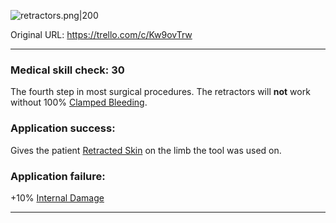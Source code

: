 ![retractors.png\|200](/Items/Skin%20Retractors%20-%20Attachments/6718845db30472d958dd7b93.png)

Original URL: https://trello.com/c/Kw9ovTrw

---

### Medical skill check: 30

The fourth step in most surgical procedures. The retractors will **not** work without 100% [Clamped Bleeding](../Surgery/Clamped%20Bleeding.md).

### Application success:

Gives the patient [Retracted Skin](../Surgery/Retracted%20Skin.md) on the limb the tool was used on.

### Application failure:

\+10% [Internal Damage](../Any%20bodypart/archived/Internal%20Damage.md)

---


